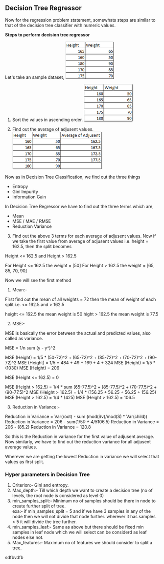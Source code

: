 ## Decision Tree Regressor

Now for the regression problem statement, somewhats steps are similar to that of the decision tree classifier with numeric values.

**Steps to perform decision tree regressor**

Let's take an sample dataset,
![Alt text](image-10.png)

1) Sort the values in ascending order.
![Alt text](image-11.png)

2) Find out the average of adjusent values.
![Alt text](image-12.png)

Now as in Decision Tree Classification, we find out the three things
- Entropy
- Gini Impurity
- Information Gain

In Decision Tree Regressor we have to find out the three terms which are,
- Mean
- MSE / MAE / RMSE
- Reduction Variance 

3) Find out the above 3 terms for each average of adjusent values.
Now if we take the first value from average of adjusent values i.e. height = 162.5,
then the split becomes 

Height <= 162.5 and Height > 162.5

For Height <= 162.5 the weight = [50]
For Height > 162.5 the weight = [65, 85, 70, 90]

Now we will see the first method 
1) Mean:-

First find out the mean of all weights = 72
then the mean of weight of each split i.e. <= 162.5 and > 162.5

height <= 162.5 the mean weight is 50
hight > 162.5 the mean weight is 77.5

2) MSE:-

MSE is basically the error between the actual and predicted values, also called as variance.

MSE = 1/n sum (y - y^)^2

MSE (Height) = 1/5 * (50-72)^2 + (65-72)^2 + (85-72)^2 + (70-72)^2 + (90-72)^2
MSE (Height) = 1/5 * 484 + 49 + 169 + 4 + 324
MSE (Height) = 1/5 * (1030)
MSE (Height) = 206

MSE (Height <= 162.5) = 0

MSE (Height > 162.5) = 1/4 * sum (65-77.5)^2 + (85-77.5)^2 + (70-77.5)^2 + (90-77.5)^2
MSE (Height > 162.5) = 1/4 * (156.25 + 56.25 + 56.25 + 156.25)
MSE (Height > 162.5) = 1/4 * (425)
MSE (Height > 162.5) = 106.5

3) Reduction in Variance:- 

Reduction in Variance = Var(root) - sum (mod(Sv)/mod(S) * Var(child))
Reduction in Variance = 206 - sum(1/5*0 + 4/5*106.5)
Reduction in Variance = 206 - (85.2)
Reduction in Variance = 120.8

So this is the Reduction in variance for the first value of adjusent average.
Now similarly, we have to find out the reduction variance for all adjusent average values.

Wherever we are getting the lowest Reduction in variance we will select that values as first split.



### **Hyper parameters in Decision Tree**

1) Criterion:- Gini and entropy.
2) Max_depth:- Till which depth we want to create a decision tree (no of levels, the root node is considered as level 0)
3) min_samples_split:- Minimum no of samples should be there in node to create further split of tree.   
exa:- if min_samples_split = 5 and if we have 3 samples in any of the node then we will not divide that node further. wherever it has samples > 5 it will divide the tree further.  
4) min_samples_leaf:- Same as above but there should be fixed min samples in leaf node which we will select can be considerd as leaf nodes else not.    
5) Max_features:- Maximum no of features we should consider to split a tree.



sdfbvdfb